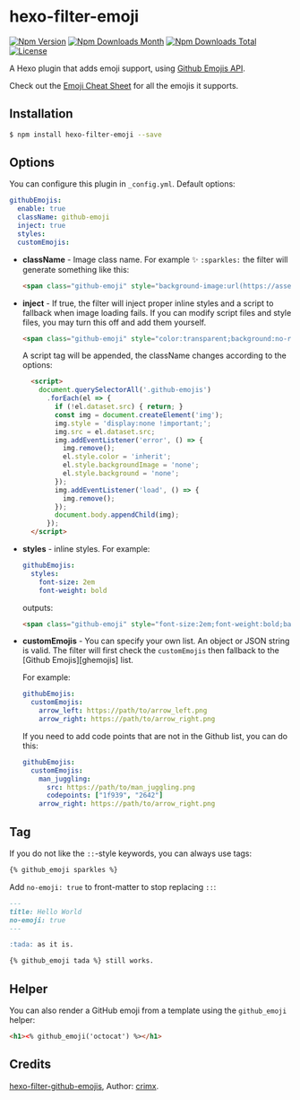 # hexo-filter-emoji

[![Npm Version](https://img.shields.io/npm/v/hexo-filter-emoji.svg)](https://npmjs.org/package/hexo-filter-emoji)
[![Npm Downloads Month](https://img.shields.io/npm/dm/hexo-filter-emoji.svg)](https://npmjs.org/package/hexo-filter-emoji)
[![Npm Downloads Total](https://img.shields.io/npm/dt/hexo-filter-emoji.svg)](https://npmjs.org/package/hexo-filter-emoji)
[![License](https://img.shields.io/npm/l/hexo-filter-emoji.svg)](https://npmjs.org/package/hexo-filter-emoji)

A Hexo plugin that adds emoji support, using [Github Emojis API](https://api.github.com/emojis).

Check out the [Emoji Cheat Sheet](http://www.webpagefx.com/tools/emoji-cheat-sheet/) for all the emojis it supports.

## Installation

``` bash
$ npm install hexo-filter-emoji --save
```

## Options

You can configure this plugin in `_config.yml`. Default options:

``` yaml
githubEmojis:
  enable: true
  className: github-emoji
  inject: true
  styles:
  customEmojis:
```

- **className** - Image class name. For example :sparkles: `:sparkles:` the filter will generate something like this:

  ```html
  <span class="github-emoji" style="background-image:url(https://assets-cdn.github.com/images/icons/emoji/unicode/2728.png?v8)" data-src="https://assets-cdn.github.com/images/icons/emoji/unicode/2728.png?v8">&#x2728;</span>
  ```

- **inject** - If true, the filter will inject proper inline styles and a script to fallback when image loading fails. If you can modify script files and style files, you may turn this off and add them yourself.

  ```html
  <span class="github-emoji" style="color:transparent;background:no-repeat url(...) center/contain" ...>
  ```
  
  A script tag will be appended, the className changes according to the options:

  ```html
    <script>
      document.querySelectorAll('.github-emojis')
        .forEach(el => {
          if (!el.dataset.src) { return; }
          const img = document.createElement('img');
          img.style = 'display:none !important;';
          img.src = el.dataset.src;
          img.addEventListener('error', () => {
            img.remove();
            el.style.color = 'inherit';
            el.style.backgroundImage = 'none';
            el.style.background = 'none';
          });
          img.addEventListener('load', () => {
            img.remove();
          });
          document.body.appendChild(img);
        });
    </script>
  ```

- **styles** - inline styles. For example:

  ```yaml
  githubEmojis:
    styles:
      font-size: 2em
      font-weight: bold
  ```

  outputs:

  ```html
  <span class="github-emoji" style="font-size:2em;font-weight:bold;background-image:url(...)" ...>
  ```

- **customEmojis** - You can specify your own list. An object or JSON string is valid. The filter will first check the `customEmojis` then fallback to the [Github Emojis][ghemojis] list.

  For example:

  ```yaml
  githubEmojis:
    customEmojis:
      arrow_left: https://path/to/arrow_left.png
      arrow_right: https://path/to/arrow_right.png
  ```

  If you need to add code points that are not in the Github list, you can do this:

  ```yaml
  githubEmojis:
    customEmojis:
      man_juggling:
        src: https://path/to/man_juggling.png
        codepoints: ["1f939", "2642"]
      arrow_right: https://path/to/arrow_right.png
  ```

## Tag

If you do not like the `::`-style keywords, you can always use tags:

```html
{% github_emoji sparkles %}
```

Add `no-emoji: true` to front-matter to stop replacing `::`:

```md
---
title: Hello World
no-emoji: true
---

:tada: as it is.

{% github_emoji tada %} still works.
```

## Helper

You can also render a GitHub emoji from a template using the `github_emoji` helper:

```html
<h1><% github_emoji('octocat') %></h1>
```

## Credits

[hexo-filter-github-emojis](https://github.com/crimx/hexo-filter-github-emojis), Author: [crimx](https://github.com/crimx).
